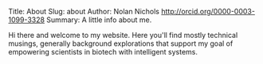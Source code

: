 Title: About
Slug: about
Author: Nolan Nichols <http://orcid.org/0000-0003-1099-3328>
Summary: A little info about me.

Hi there and welcome to my website. Here you'll find mostly technical musings, generally
background explorations that support my goal of empowering scientists in biotech with
intelligent systems.